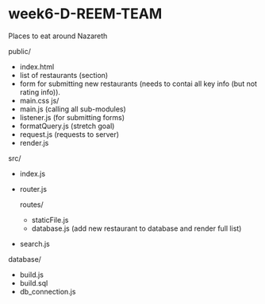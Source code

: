 # week6-D-REEM-TEAM
Places to eat around Nazareth

public/
- index.html
- list of restaurants (section)
- form for submitting new restaurants (needs to contai all key info (but not rating info)).
- main.css
js/
- main.js (calling all sub-modules)
- listener.js (for submitting forms)
- formatQuery.js (stretch goal)
- request.js (requests to server)
- render.js

src/
- index.js
- router.js

    routes/
    - staticFile.js
    - database.js (add new restaurant to database and render full list)

- search.js

database/
- build.js
- build.sql
- db_connection.js
